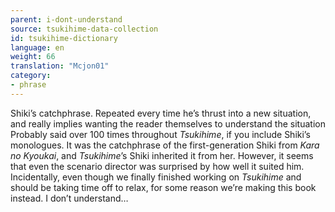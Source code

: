 ```yaml
---
parent: i-dont-understand
source: tsukihime-data-collection
id: tsukihime-dictionary
language: en
weight: 66
translation: "Mcjon01"
category:
- phrase
---
```


Shiki’s catchphrase. Repeated every time he’s thrust into a new situation, and really implies wanting the reader themselves to understand the situation
Probably said over 100 times throughout *Tsukihime*, if you include Shiki’s monologues.
It was the catchphrase of the first-generation Shiki from *Kara no Kyoukai*, and *Tsukihime*’s Shiki inherited it from her. However, it seems that even the scenario director was surprised by how well it suited him.
Incidentally, even though we finally finished working on *Tsukihime* and should be taking time off to relax, for some reason we’re making this book instead.
I don’t understand…
